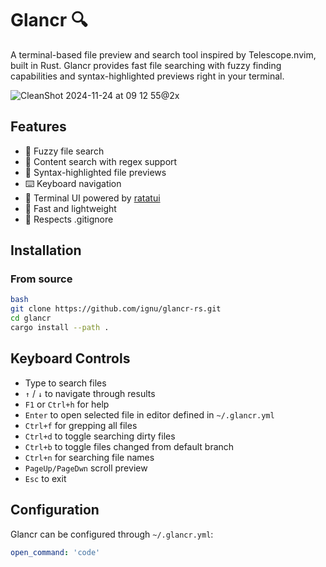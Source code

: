 # Glancr 🔍

A terminal-based file preview and search tool inspired by Telescope.nvim, built in Rust. Glancr provides fast file searching with fuzzy finding capabilities and syntax-highlighted previews right in your terminal.

![CleanShot 2024-11-24 at 09 12 55@2x](https://github.com/user-attachments/assets/5b6257bd-bfb9-4798-9b54-df11132c3191)

## Features

- 🔎 Fuzzy file search
- 📄 Content search with regex support
- 📄 Syntax-highlighted file previews
- ⌨️ Keyboard navigation
- 🎨 Terminal UI powered by [ratatui](https://github.com/ratatui-org/ratatui)
- 🚀 Fast and lightweight
- 📁 Respects .gitignore

## Installation

### From source

```bash
bash
git clone https://github.com/ignu/glancr-rs.git
cd glancr
cargo install --path .
```

## Keyboard Controls

- Type to search files
- `↑` / `↓` to navigate through results
- `F1` or `Ctrl+h` for help
- `Enter` to open selected file in editor defined in `~/.glancr.yml`
- `Ctrl+f` for grepping all files
- `Ctrl+d` to toggle searching dirty files
- `Ctrl+b` to toggle files changed from default branch
- `Ctrl+n` for searching file names
- `PageUp/PageDwn` scroll preview
- `Esc` to exit

## Configuration

Glancr can be configured through `~/.glancr.yml`:

```yaml
open_command: 'code'
```

